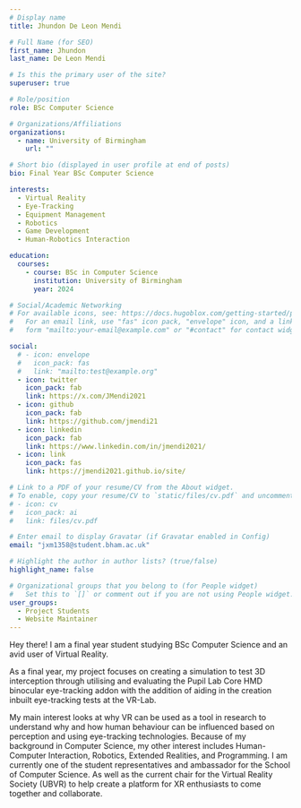 ```yaml
---
# Display name
title: Jhundon De Leon Mendi

# Full Name (for SEO)
first_name: Jhundon
last_name: De Leon Mendi

# Is this the primary user of the site?
superuser: true

# Role/position
role: BSc Computer Science

# Organizations/Affiliations
organizations:
  - name: University of Birmingham
    url: ""

# Short bio (displayed in user profile at end of posts)
bio: Final Year BSc Computer Science

interests:
  - Virtual Reality
  - Eye-Tracking
  - Equipment Management
  - Robotics
  - Game Development
  - Human-Robotics Interaction

education:
  courses:
    - course: BSc in Computer Science
      institution: University of Birmingham
      year: 2024

# Social/Academic Networking
# For available icons, see: https://docs.hugoblox.com/getting-started/page-builder/#icons
#   For an email link, use "fas" icon pack, "envelope" icon, and a link in the
#   form "mailto:your-email@example.com" or "#contact" for contact widget.

social:
  # - icon: envelope
  #   icon_pack: fas
  #   link: "mailto:test@example.org"
  - icon: twitter
    icon_pack: fab
    link: https://x.com/JMendi2021
  - icon: github
    icon_pack: fab
    link: https://github.com/jmendi21
  - icon: linkedin
    icon_pack: fab
    link: https://www.linkedin.com/in/jmendi2021/
  - icon: link
    icon_pack: fas
    link: https://jmendi2021.github.io/site/

# Link to a PDF of your resume/CV from the About widget.
# To enable, copy your resume/CV to `static/files/cv.pdf` and uncomment the lines below.
# - icon: cv
#   icon_pack: ai
#   link: files/cv.pdf

# Enter email to display Gravatar (if Gravatar enabled in Config)
email: "jxm1358@student.bham.ac.uk"

# Highlight the author in author lists? (true/false)
highlight_name: false

# Organizational groups that you belong to (for People widget)
#   Set this to `[]` or comment out if you are not using People widget.
user_groups:
  - Project Students
  - Website Maintainer
---
```


Hey there! I am a final year student studying BSc Computer Science and an avid user of Virtual Reality.

As a final year, my project focuses on creating a simulation to test 3D interception through utilising and evaluating the Pupil Lab Core HMD binocular eye-tracking addon with the addition of aiding in the creation inbuilt eye-tracking tests at the VR-Lab.

My main interest looks at why VR can be used as a tool in research to understand why and how human behaviour can be influenced based on perception and using eye-tracking technologies. Because of my background in Computer Science, my other interest includes Human-Computer Interaction, Robotics, Extended Realities, and Programming. I am currently one of the student representatives and ambassador for the School of Computer Science. As well as the current chair for the Virtual Reality Society (UBVR) to help create a platform for XR enthusiasts to come together and collaborate.
